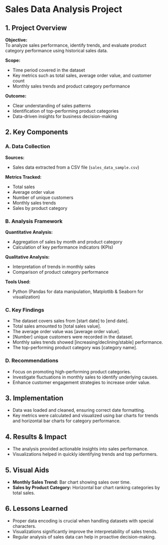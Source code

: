 # Sales Data Analysis Project  

## 1. Project Overview  
**Objective:**  
To analyze sales performance, identify trends, and evaluate product category performance using historical sales data.  

**Scope:**  
- Time period covered in the dataset  
- Key metrics such as total sales, average order value, and customer count  
- Monthly sales trends and product category performance  

**Outcome:**  
- Clear understanding of sales patterns  
- Identification of top-performing product categories  
- Data-driven insights for business decision-making  

## 2. Key Components  

### A. Data Collection  
**Sources:**  
- Sales data extracted from a CSV file (`sales_data_sample.csv`)  

**Metrics Tracked:**  
- Total sales  
- Average order value  
- Number of unique customers  
- Monthly sales trends  
- Sales by product category  

### B. Analysis Framework  
**Quantitative Analysis:**  
- Aggregation of sales by month and product category  
- Calculation of key performance indicators (KPIs)  

**Qualitative Analysis:**  
- Interpretation of trends in monthly sales  
- Comparison of product category performance  

**Tools Used:**  
- Python (Pandas for data manipulation, Matplotlib & Seaborn for visualization)  

### C. Key Findings  
- The dataset covers sales from [start date] to [end date].  
- Total sales amounted to [total sales value].  
- The average order value was [average order value].  
- [Number] unique customers were recorded in the dataset.  
- Monthly sales trends showed [increasing/declining/stable] performance.  
- The top-performing product category was [category name].  

### D. Recommendations  
- Focus on promoting high-performing product categories.  
- Investigate fluctuations in monthly sales to identify underlying causes.  
- Enhance customer engagement strategies to increase order value.  

## 3. Implementation  
- Data was loaded and cleaned, ensuring correct date formatting.  
- Key metrics were calculated and visualized using bar charts for trends and horizontal bar charts for category performance.  

## 4. Results & Impact  
- The analysis provided actionable insights into sales performance.  
- Visualizations helped in quickly identifying trends and top performers.  

## 5. Visual Aids  
- **Monthly Sales Trend:** Bar chart showing sales over time.  
- **Sales by Product Category:** Horizontal bar chart ranking categories by total sales.  

## 6. Lessons Learned  
- Proper data encoding is crucial when handling datasets with special characters.  
- Visualizations significantly improve the interpretability of sales trends.  
- Regular analysis of sales data can help in proactive decision-making.
